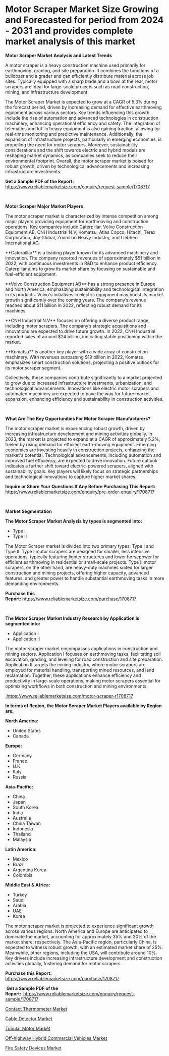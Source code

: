 <p><h1>Motor Scraper Market Size Growing and Forecasted for period from 2024 - 2031 and provides complete market analysis of this market</h1></p><p><strong>Motor Scraper Market Analysis and Latest Trends</strong></p>
<p><p>A motor scraper is a heavy construction machine used primarily for earthmoving, grading, and site preparation. It combines the functions of a bulldozer and a grader and can efficiently distribute material across job sites. Typically equipped with a sharp blade and a bowl at the rear, motor scrapers are ideal for large-scale projects such as road construction, mining, and infrastructure development.</p><p>The Motor Scraper Market is expected to grow at a CAGR of 5.3% during the forecast period, driven by increasing demand for effective earthmoving equipment across various sectors. Key trends influencing this growth include the rise of automation and advanced technologies in construction machinery, enhancing operational efficiency and safety. The integration of telematics and IoT in heavy equipment is also gaining traction, allowing for real-time monitoring and predictive maintenance. Additionally, the expansion of infrastructure projects, particularly in emerging economies, is propelling the need for motor scrapers. Moreover, sustainability considerations and the shift towards electric and hybrid models are reshaping market dynamics, as companies seek to reduce their environmental footprint. Overall, the motor scraper market is poised for robust growth, driven by technological advancements and increasing infrastructure investments.</p></p>
<p><strong>Get a Sample PDF of the Report:&nbsp;</strong> <a href="https://www.reliablemarketsize.com/enquiry/request-sample/1708717?utm_campaign=1510&utm_medium=2&utm_source=Github&utm_content=ia&utm_term=21102024&utm_id=motor-scraper">https://www.reliablemarketsize.com/enquiry/request-sample/1708717</a></p>
<p>&nbsp;</p>
<p><strong>Motor Scraper Major Market Players</strong></p>
<p><p>The motor scraper market is characterized by intense competition among major players providing equipment for earthmoving and construction operations. Key companies include Caterpillar, Volvo Construction Equipment AB, CNH Industrial N.V, Komatsu, Atlas Copco, Hitachi, Terex Corporation, Joy Global, Zoomlion Heavy Industry, and Liebherr International AG.</p><p>**Caterpillar** is a leading player known for its advanced machinery and innovation. The company reported revenues of approximately $51 billion in 2022, with continuous investments in R&D to enhance product efficiency. Caterpillar aims to grow its market share by focusing on sustainable and fuel-efficient equipment.</p><p>**Volvo Construction Equipment AB** has a strong presence in Europe and North America, emphasizing sustainability and technological integration in its products. Volvo's initiatives in electric equipment may boost its market growth significantly over the coming years. The company’s revenue reached about $11 billion in 2022, reflecting robust demand for its machines.</p><p>**CNH Industrial N.V** focuses on offering a diverse product range, including motor scrapers. The company’s strategic acquisitions and innovations are expected to drive future growth. In 2022, CNH Industrial reported sales of around $24 billion, indicating stable positioning within the market.</p><p>**Komatsu** is another key player with a wide array of construction machinery. With revenues surpassing $19 billion in 2022, Komatsu emphasizes smart construction solutions, projecting a positive outlook for its motor scraper segment.</p><p>Collectively, these companies contribute significantly to a market projected to grow due to increased infrastructure investments, urbanization, and technological advancements. Innovations like electric motor scrapers and automated machinery are expected to pave the way for future market expansion, enhancing efficiency and sustainability in construction activities.</p></p>
<p>&nbsp;</p>
<p><strong>What Are The Key Opportunities For Motor Scraper Manufacturers?</strong></p>
<p><p>The motor scraper market is experiencing robust growth, driven by increasing infrastructure development and mining activities globally. In 2023, the market is projected to expand at a CAGR of approximately 5.2%, fueled by rising demand for efficient earth-moving equipment. Emerging economies are investing heavily in construction projects, enhancing the market's potential. Technological advancements, including automation and improved fuel efficiency, are expected to drive innovation. Future outlook indicates a further shift toward electric-powered scrapers, aligned with sustainability goals. Key players will likely focus on strategic partnerships and technological innovations to capture higher market shares.</p></p>
<p><strong>Inquire or Share Your Questions If Any Before Purchasing This Report:</strong> <a href="https://www.reliablemarketsize.com/enquiry/pre-order-enquiry/1708717?utm_campaign=1510&utm_medium=2&utm_source=Github&utm_content=ia&utm_term=21102024&utm_id=motor-scraper">https://www.reliablemarketsize.com/enquiry/pre-order-enquiry/1708717</a></p>
<p>&nbsp;</p>
<p><strong>Market Segmentation</strong></p>
<p><strong>The Motor Scraper Market Analysis by types is segmented into:</strong></p>
<p><ul><li>Type I</li><li>Type II</li></ul></p>
<p><p>The Motor Scraper market is divided into two primary types: Type I and Type II. Type I motor scrapers are designed for smaller, less intensive operations, typically featuring lighter structures and lower horsepower for efficient earthmoving in residential or small-scale projects. Type II motor scrapers, on the other hand, are heavy-duty machines suited for larger construction and mining projects, offering higher capacity, advanced features, and greater power to handle substantial earthmoving tasks in more demanding environments.</p></p>
<p><strong>Purchase this Report:&nbsp;</strong><a href="https://www.reliablemarketsize.com/purchase/1708717?utm_campaign=1510&utm_medium=2&utm_source=Github&utm_content=ia&utm_term=21102024&utm_id=motor-scraper">https://www.reliablemarketsize.com/purchase/1708717</a></p>
<p>&nbsp;</p>
<p><strong>The Motor Scraper Market Industry Research by Application is segmented into:</strong></p>
<p><ul><li>Application I</li><li>Application II</li></ul></p>
<p><p>The motor scraper market encompasses applications in construction and mining sectors. Application I focuses on earthmoving tasks, facilitating soil excavation, grading, and leveling for road construction and site preparation. Application II targets the mining industry, where motor scrapers are employed for material handling, transporting mined resources, and land reclamation. Together, these applications enhance efficiency and productivity in large-scale operations, making motor scrapers essential for optimizing workflows in both construction and mining environments.</p></p>
<p><a href="https://www.reliablemarketsize.com/motor-scraper-r1708717?utm_campaign=1510&utm_medium=2&utm_source=Github&utm_content=ia&utm_term=21102024&utm_id=motor-scraper">&nbsp;https://www.reliablemarketsize.com/motor-scraper-r1708717</a></p>
<p><strong>In terms of Region, the Motor Scraper Market Players available by Region are:</strong></p>
<p>
    <p> <strong> North America: </strong>
        <ul>
            <li>United States</li>
            <li>Canada</li>
        </ul>
        </p> 
    <p> <strong> Europe: </strong>
        <ul>
            <li>Germany</li>
            <li>France</li>
            <li>U.K.</li>
            <li>Italy</li>
            <li>Russia</li>
        </ul>
        </p> 
    <p> <strong> Asia-Pacific: </strong>
        <ul>
            <li>China</li>
            <li>Japan</li>
            <li>South Korea</li>
            <li>India</li>
            <li>Australia</li>
            <li>China Taiwan</li>
            <li>Indonesia</li>
            <li>Thailand</li>
            <li>Malaysia</li>
        </ul>
        </p> 
    <p> <strong> Latin America: </strong>
        <ul>
            <li>Mexico</li>
            <li>Brazil</li>
            <li>Argentina Korea</li>
            <li>Colombia</li>
        </ul>
        </p> 
    <p> <strong> Middle East & Africa: </strong>
        <ul>
            <li>Turkey</li>
            <li>Saudi</li>
            <li>Arabia</li>
            <li>UAE</li>
            <li>Korea</li>
        </ul>
    </p>
    </p>
<p><p>The motor scraper market is projected to experience significant growth across various regions. North America and Europe are anticipated to dominate the market, accounting for approximately 35% and 30% of the market share, respectively. The Asia-Pacific region, particularly China, is expected to witness robust growth, with an estimated market share of 25%. Meanwhile, other regions, including the USA, will contribute around 10%. Key drivers include increasing infrastructure development and construction activities globally, fostering demand for motor scrapers.</p></p>
<p><strong>Purchase this Report: </strong><a href="https://www.reliablemarketsize.com/purchase/1708717?utm_campaign=1510&utm_medium=2&utm_source=Github&utm_content=ia&utm_term=21102024&utm_id=motor-scraper">https://www.reliablemarketsize.com/purchase/1708717</a></p>
<p>&nbsp;<strong>Get a Sample PDF of the Report:&nbsp;&nbsp;</strong><a href="https://www.reliablemarketsize.com/enquiry/request-sample/1708717?utm_campaign=1510&utm_medium=2&utm_source=Github&utm_content=ia&utm_term=21102024&utm_id=motor-scraper">https://www.reliablemarketsize.com/enquiry/request-sample/1708717</a></p>
<p><strong></strong></p>
<p><p><a href="https://issuu.com/reportprime-2/docs/contact-thermometer-market-size-203_e759a11bcc9fda?utm_campaign=1510&utm_medium=2&utm_source=Github&utm_content=ia&utm_term=21102024&utm_id=motor-scraper">Contact Thermometer Market</a></p><p><a href="https://issuu.com/reportprime-2/docs/cable-detector-market-size-2030.ppt_aeda8db63e5328?utm_campaign=1510&utm_medium=2&utm_source=Github&utm_content=ia&utm_term=21102024&utm_id=motor-scraper">Cable Detector Market</a></p><p><a href="https://www.linkedin.com/pulse/tubular-motor-market-maturity-analysis-regional-disparities-yxxhf?utm_campaign=1510&utm_medium=2&utm_source=Github&utm_content=ia&utm_term=21102024&utm_id=motor-scraper">Tubular Motor Market</a></p><p><a href="https://github.com/FassouRP/Market-Research-Report-List-6/blob/main/off-highway-hybrid-commercial-vehicles-market.md?utm_campaign=1510&utm_medium=2&utm_source=Github&utm_content=ia&utm_term=21102024&utm_id=motor-scraper">Off-highway Hybrid Commercial Vehicles Market</a></p><p><a href="https://www.linkedin.com/pulse/top-trends-transforming-fire-safety-devices-market-2024--dxe8f?utm_campaign=1510&utm_medium=2&utm_source=Github&utm_content=ia&utm_term=21102024&utm_id=motor-scraper">Fire Safety Devices Market</a></p></p>